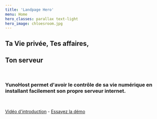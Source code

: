 ```yaml
---
title: 'Landpage Hero'
menu: Home
hero_classes: parallax text-light
hero_image: chloesroom.jpg
---
```


## Ta **Vie privée**, Tes **affaires**,  
## Ton **serveur**

</br>

### **YunoHost** permet d'avoir le contrôle de sa vie numérique en installant facilement son propre serveur internet.

</br>

[Vidéo d'introduction](https://eliegavoty.fr/testou/#apps) - [Essayez la démo](https://learn.getgrav.org?classes=btn,btn-primary,btn-lg&target=_blank)




